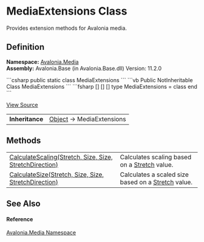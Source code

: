 # MediaExtensions Class


Provides extension methods for Avalonia media.



## Definition
**Namespace:** <a href="N_Avalonia_Media">Avalonia.Media</a>  
**Assembly:** Avalonia.Base (in Avalonia.Base.dll) Version: 11.2.0

<Tabs groupId="api-code-preview">
<TabItem value="csharp" label="C#">
```csharp
public static class MediaExtensions
```
</TabItem>
<TabItem value="vb" label="VB">
```vb
<ExtensionAttribute>
Public NotInheritable Class MediaExtensions
```
</TabItem>
<TabItem value="fsharp" label="F#">
```fsharp
[<AbstractClassAttribute>]
[<SealedAttribute>]
[<ExtensionAttribute>]
type MediaExtensions = class end
```
</TabItem>
</Tabs>



<a href="https://github.com/AvaloniaUI/Avalonia/tree/master/src/Avalonia.Base/Media/MediaExtensions.cs" title="View the source code">View Source</a>

<table>
<tr><td><strong>Inheritance</strong></td><td><a href="https://learn.microsoft.com/dotnet/api/system.object" target="_blank" rel="noopener noreferrer">Object</a>  →  MediaExtensions</td></tr>
</table>



## Methods
<table>
<tr>
<td><a href="M_Avalonia_Media_MediaExtensions_CalculateScaling">CalculateScaling(Stretch, Size, Size, StretchDirection)</a></td>
<td>Calculates scaling based on a <a href="T_Avalonia_Media_Stretch">Stretch</a> value.</td>
</tr>
<tr>
<td><a href="M_Avalonia_Media_MediaExtensions_CalculateSize">CalculateSize(Stretch, Size, Size, StretchDirection)</a></td>
<td>Calculates a scaled size based on a <a href="T_Avalonia_Media_Stretch">Stretch</a> value.</td>
</tr>
</table>

## See Also


#### Reference
<a href="N_Avalonia_Media">Avalonia.Media Namespace</a>  
